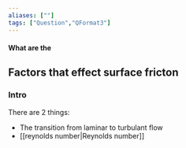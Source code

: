 ```yaml
---
aliases: [""]
tags: ["Question","QFormat3"]
---
```


#### What are the
## Factors that effect surface fricton
### Intro
There are 2 things:
- The transition from laminar to turbulant flow
- [[reynolds number|Reynolds number]]